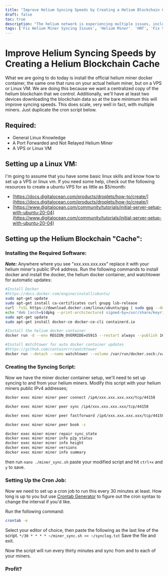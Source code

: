 ```yaml
---
title: "Improve Helium Syncing Speeds by Creating a Helium Blockchain Cache"
draft: false
toc: true
description: "The helium network is experiencing multiple issues, including syncing. Implement this to improve things and increase your profitability."
tags: ['Fix Helium Miner Syncing Issues', 'Helium Miner'. 'HNT', 'Fix Syncing Issues', 'Helium Blockchain', 'Docker', 'Docker Watchtower', 'Virtual Private Server', 'Cron', 'Cron Jobs' ]
---
```


# Improve Helium Syncing Speeds by Creating a Helium Blockchain Cache

What we are going to do today is install the official helium miner docker container, the same one that runs on your actual helium miner, but on a VPS or Linux VM. We are doing this because we want a centralized copy of the helium blockchain that we control. Additionally, we'll have at least two devices downloading the blockchain data so at the bare minimum this will improve syncing speeds. This does scale, very well in fact, with multiple miners. Just duplicate the cron script below.


## Required:
- General Linux Knowledge
- A Port Forwarded and Not Relayed Helium Miner 
- A VPS or Linux VM

## Setting up a Linux VM:
I'm going to assume that you have some basic linux skills and know how to set up a VPS or linux vm. 
If you need some help, check out the following resources to create a ubuntu VPS for as little as $5/month:
 - [https://docs.digitalocean.com/products/droplets/how-to/create/](https://docs.digitalocean.com/products/droplets/how-to/create/)
 - [https://www.digitalocean.com/community/tutorials/initial-server-setup-with-ubuntu-20-04](https://www.digitalocean.com/community/tutorials/initial-server-setup-with-ubuntu-20-04)

## Setting up the Helium Blockchain "Cache":
### Installing the Required Software:
***Note:*** Anywhere where you see "xxx.xxx.xxx.xxx" replace it with your helium miner's public IPv4 address.
Run the following commands to install docker and install the docker, the helium docker container, and watchtower for automatic updates:
```bash
#Install Docker
#https://docs.docker.com/engine/install/ubuntu/
sudo apt-get update
sudo apt-get install ca-certificates curl gnupg lsb-release
curl -fsSL https://download.docker.com/linux/ubuntu/gpg | sudo gpg --dearmor -o /usr/share/keyrings/docker-archive-keyring.gpg
echo "deb [arch=$(dpkg --print-architecture) signed-by=/usr/share/keyrings/docker-archive-keyring.gpg] https://download.docker.com/linux/ubuntu $(lsb_release -cs) stable" | sudo tee /etc/apt/sources.list.d/docker.list > /dev/null
sudo apt-get update
sudo apt-get install docker-ce docker-ce-cli containerd.io

#Install the helium docker container
docker run -d --env REGION_OVERRIDE=US915 --restart always --publish 1680:1680/udp --publish 44158:44158/tcp --name miner --mount type=bind,source=/root/miner_data,target=/var/data quay.io/team-helium/miner:latest-amd64_ 

#Install Watchtower for auto docker container updates
#https://github.com/containrrr/watchtower
docker run --detach --name watchtower --volume /var/run/docker.sock:/var/run/docker.sock containrrr/watchtower
```
### Creating the Syncing Script:
Now we have the miner docker container setup, we'll need to set up syncing to and from your helium miners.
Modify this script with your helium miners public IPv4 addresses;
```bash
docker exec miner miner peer connect /ip4/xxx.xxx.xxx.xxx/tcp/44158 

docker exec miner miner peer sync /ip4/xxx.xxx.xxx.xxx/tcp/44158

docker exec miner miner peer fastforward /ip4/xxx.xxx.xxx.xxx/tcp/44158

docker exec miner miner peer book -s

docker exec miner miner repair sync_state
docker exec miner miner info p2p_status
docker exec miner miner info height
docker exec miner miner versions
docker exec miner miner info summary
```
then run ```nano ./miner_sync.sh``` paste your modified script and hit ```ctrl+x``` and ```y``` to save.

### Setting Up the Cron Job:
Now we need to set up a cron job to run this every 30 minutes at least. How long is up to you but use [Crontab Generator]() to figure out the cron syntax to change the interval if you'd like.

Run the following command:
```bash
crontab -e
```
Select your editor of choice, then paste the following as the last line of the script.
```*/30 * * * * ~/miner_sync.sh >> ~/synclog.txt```
Save the file and exit.

Now the script will run every thirty minutes and sync from and to each of your miners.

### Profit?